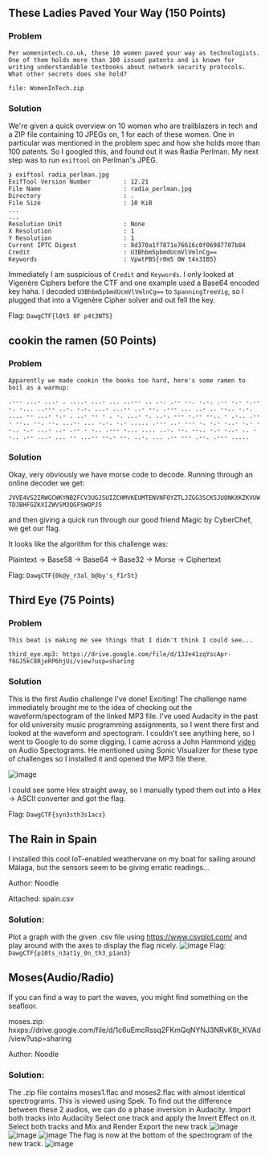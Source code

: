 ## These Ladies Paved Your Way (150 Points)

### Problem
```
Per womenintech.co.uk, these 10 women paved your way as technologists. One of them holds more than 100 issued patents and is known for writing understandable textbooks about network security protocols. What other secrets does she hold?

file: WomenInTech.zip
```

### Solution
We're given a quick overview on 10 women who are trailblazers in tech and a ZIP file containing 10 JPEGs on, 1 for each of these women. One in particular was mentioned in the problem spec and how she holds more than 100 patents. So I googled this, and found out it was Radia Perlman.
My next step was to run `exiftool` on Perlman's JPEG.

```
❯ exiftool radia_perlman.jpg
ExifTool Version Number         : 12.21
File Name                       : radia_perlman.jpg
Directory                       : .
File Size                       : 10 KiB
...
...
Resolution Unit                 : None
X Resolution                    : 1
Y Resolution                    : 1
Current IPTC Digest             : 8d370a1f7871e76616c0f06987707b84
Credit                          : U3Bhbm5pbmdUcmVlVmlnCg==
Keywords                        : VpwtPBS{r0m5 0W t4x3IB5}
```

Immediately I am suspicious of `Credit` and `Keywords`. I only looked at Vigenère Ciphers before the CTF and one example used a Base64 encoded key haha. I decoded `U3Bhbm5pbmdUcmVlVmlnCg==` to `SpanningTreeVig`, so I plugged that into a Vigenère Cipher solver and out fell the key.


Flag: `DawgCTF{l0t5 0F p4t3NT5}`


## cookin the ramen (50 Points)

### Problem
```
Apparently we made cookin the books too hard, here's some ramen to boil as a warmup:

.--- ...- ...- . ....- ...- ... ..--- .. .-. .-- --. -.-. .-- -.- -.-- -. -... ..--- ..-. -.-. ...- ...-- ..- --. .--- ... ..- .. --.. -.-. .... -- ...- -.- . ..- -- - . -. ...- -. ..-. --- -.-- --.. - .-.. .--- --.. --. --. ...-- ... -.-. -.- ..... .--- ..- --- -. -.- -..- -.- --.. -.- ...- ..- .-- - -.. .--- -... .... ..-. --. --.. -.- -..- .. --.. .-- ...- ... -- ...-- --.- --. ..-. ... .-- --- .--. .--- .....
```

### Solution
Okay, very obviously we have morse code to decode. Running through an online decoder we get:

`JVVE4VS2IRWGCWKYNB2FCV3UGJSUIZCHMVKEUMTENVNFOYZTLJZGG3SCK5JUONKXKZKVUWTDJBHFGZKXIZWVSM3QGFSWOPJ5`

and then giving a quick run through our good friend Magic by CyberChef, we get our flag.

It looks like the algorithm for this challenge was:

Plaintext -> Base58 -> Base64 -> Base32 -> Morse -> Ciphertext



Flag: `DawgCTF{0k@y_r3al_b@by's_f1r5t}`


## Third Eye (75 Points)

### Problem
```
This beat is making me see things that I didn't think I could see...

third_eye.mp3: https://drive.google.com/file/d/13Je41zqYscApr-f6GJ5kC8RjeRP6hjUi/view?usp=sharing

```

### Solution
This is the first Audio challenge I've done! Exciting! The challenge name immediately brought me to the idea of checking out the waveform/spectogram of the linked MP3 file.
I've used Audacity in the past for old university music programming assignments, so I went there first and looked at the waveform and spectogram. I couldn't see anything here, so I went to Google to do some digging.
I came across a John Hammond [video](https://www.youtube.com/watch?v=rAGkm4pv44s&t=261s) on Audio Spectograms. He mentioned using Sonic Visualizer for these type of challenges so I installed it and opened the MP3 file there.

![image](https://user-images.githubusercontent.com/78896740/118043538-20653480-b393-11eb-8e6d-331564d6bf0b.png)

I could see some Hex straight away, so I manually typed them out into a Hex -> ASCII converter and got the flag.


Flag: `DawgCTF{syn3sth3s1acs}`

## The Rain in Spain
I installed this cool IoT-enabled weathervane on my boat for sailing around Málaga, but the sensors seem to be giving erratic readings…

Author: Noodle

Attached: spain.csv

### Solution:
Plot a graph with the given .csv file using https://www.csvplot.com/ and play around with the axes to display the flag nicely.
![image](https://user-images.githubusercontent.com/78896740/118044190-f95b3280-b393-11eb-8051-beb418b6cff9.png)
Flag: `DawgCTF{p10ts_n3at1y_0n_th3_p1an3}`


## Moses(Audio/Radio)
If you can find a way to part the waves, you might find something on the seafloor.

moses.zip: hxxps://drive.google.com/file/d/1c6uEmcRssq2FKmQqNYNJ3NRvK6t_KVAd/view?usp=sharing

Author: Noodle
### Solution:
The .zip file contains moses1.flac and moses2.flac with almost identical spectrograms. This is viewed using Spek.
To find out the difference between these 2 audios, we can do a phase inversion in Audacity.
Import both tracks into Audaciity
Select one track and apply the Invert Effect on it.
Select both tracks and Mix and Render
Export the new track
![image](https://user-images.githubusercontent.com/78896740/118046442-f7df3980-b396-11eb-8561-8255637e05e9.png)
![image](https://user-images.githubusercontent.com/78896740/118046462-fdd51a80-b396-11eb-93dd-8d293daebdb8.png)
![image](https://user-images.githubusercontent.com/78896740/118046474-03cafb80-b397-11eb-8353-7e45c8a3cda2.png)
The flag is now at the bottom of the spectrogram of the new track.
![image](https://user-images.githubusercontent.com/78896740/118046507-0f1e2700-b397-11eb-9cae-3c07ad344fb3.png)



